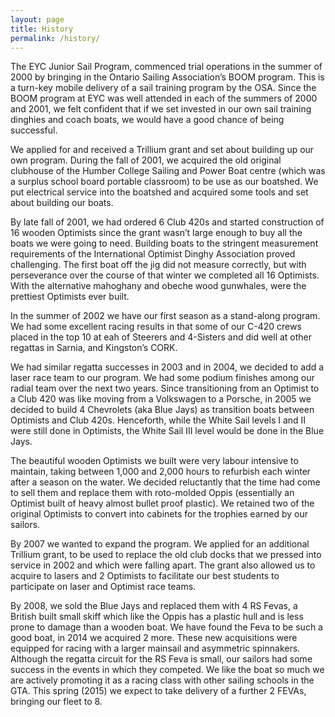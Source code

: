 ```yaml
---
layout: page
title: History
permalink: /history/
---
```


The EYC Junior Sail Program, commenced trial operations in the summer of 2000 by bringing in the Ontario Sailing Association’s BOOM program. This is a turn-key mobile delivery of a sail training program by the OSA. Since the BOOM program at EYC was well attended in each of the summers of 2000 and 2001, we felt confident that if we set invested in our own sail training dinghies and coach boats, we would have a good chance of being successful.
 
We applied for and received a Trillium grant and set about building up our own program. During the fall of 2001, we acquired the old original clubhouse of the Humber College Sailing and Power Boat centre (which was a surplus school board portable classroom) to be use as our boatshed.  We put electrical service into the boatshed and acquired some tools and set about building our boats.
 
By late fall of 2001, we had ordered 6 Club 420s and started construction of 16 wooden Optimists since the grant wasn’t large enough to buy all the boats we were going to need.  Building boats to the stringent measurement requirements of the International Optimist Dinghy Association proved challenging.  The first boat off the jig did not measure correctly, but with perseverance over the course of that winter we completed all 16 Optimists.  With the alternative mahoghany and obeche wood gunwhales, were the prettiest Optimists ever built.
 
In the summer of 2002 we have our first season as a stand-along program.  We had some excellent racing results in that some of our C-420 crews placed in the top 10 at eah of Steerers and 4-Sisters and did well at other regattas in Sarnia, and Kingston’s CORK.
 
We had similar regatta successes in 2003 and in 2004, we decided to add a laser race team to our program. We had some podium finishes among our radial team over the next two years.
Since transitioning from an Optimist to a Club 420 was like moving from a Volkswagen to a Porsche, in 2005 we decided to build 4 Chevrolets (aka Blue Jays) as transition boats between Optimists and Club 420s.  Henceforth, while the White Sail levels I and II were still done in Optimists, the White Sail III level would be done in the Blue Jays.
 
The beautiful wooden Optimists we built were very labour intensive to maintain, taking between 1,000 and 2,000 hours to refurbish each winter after a season on the water.  We decided reluctantly that the time had come to sell them and replace them with roto-molded Oppis (essentially an Optimist built of heavy almost bullet proof plastic).  We retained two of the original Optimists to convert into cabinets for the trophies earned by our sailors.
 
By 2007 we wanted to expand the program.  We applied for an additional Trillium grant, to be used to replace the old club docks that we pressed into service in 2002 and which were falling apart. The grant also allowed us to acquire to lasers and 2 Optimists to facilitate our best students to participate on laser and Optimist race teams.
 
By 2008, we sold the Blue Jays and replaced them with 4 RS Fevas, a British built small skiff which like the Oppis has a plastic hull and is less prone to damage than a wooden boat.  We have found the Feva to be such a good boat, in 2014 we acquired 2 more.  These new acquisitions were equipped for racing with a larger mainsail and asymmetric spinnakers.  Although the regatta circuit for the RS Feva is small, our sailors had some success in the events in which they competed.  We like the boat so much we are actively promoting it as a racing class with other sailing schools in the GTA.  This spring (2015) we expect to take delivery of a further 2 FEVAs, bringing our fleet to 8.
